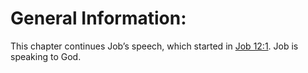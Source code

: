 # General Information:

This chapter continues Job’s speech, which started in [Job 12:1](../12/01.md). Job is speaking to God.